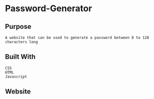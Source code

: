 # Password-Generator

## Purpose

    A website that can be used to generate a password between 8 to 128 characters long

## Built With

    CSS
    HTML
    Javascript

## Website
